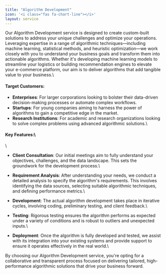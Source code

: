 ```yaml
---
title: "Algorithm Development"
icon: '<i class="fas fa-chart-line"></i>'
layout: service
---
```


Our Algorithm Development service is designed to create custom-built solutions to address your unique challenges and optimize your operations. Leveraging expertise in a range of algorithmic techniques—including machine learning, statistical methods, and heuristic optimization—we work closely with you to understand your business goals and transform them into actionable algorithms. Whether it's developing machine learning models to streamline your logistics or building recommendation engines to elevate your e-commerce platform, our aim is to deliver algorithms that add tangible value to your business.\\

#### Target Customers:
- **Enterprises**: For larger corporations looking to bolster their data-driven decision-making processes or automate complex workflows.
- **Startups**: For young companies aiming to harness the power of algorithms to gain a competitive edge in the market.
- **Research Institutions**: For academic and research organizations looking to solve complex problems using advanced algorithmic solutions.\\

#### Key Features:\\
\\
- **Client Consultation**: Our initial meetings aim to fully understand your objectives, challenges, and the data landscape. This sets the groundwork for the development process.\\
  
- **Requirement Analysis**: After understanding your needs, we conduct a detailed analysis to specify the algorithm's requirements. This involves identifying the data sources, selecting suitable algorithmic techniques, and defining performance metrics.\\
  
- **Development**: The actual algorithm development takes place in iterative cycles, involving coding, preliminary testing, and client feedback.\\
  
- **Testing**: Rigorous testing ensures the algorithm performs as expected under a variety of conditions and is robust to outliers and unexpected inputs.\\
  
- **Deployment**: Once the algorithm is fully developed and tested, we assist with its integration into your existing systems and provide support to ensure it operates effectively in the real world.\\

By choosing our Algorithm Development service, you're opting for a collaborative and transparent process focused on delivering tailored, high-performance algorithmic solutions that drive your business forward.
